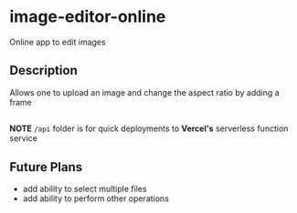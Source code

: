 # image-editor-online
Online app to edit images

## Description
Allows one to upload an image and change the aspect ratio by adding a frame

##

__NOTE__ `/api` folder is for quick deployments to **Vercel's** serverless function service 

## Future Plans
- add ability to select multiple files
- add ability to perform other operations

